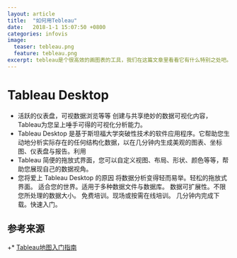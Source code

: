 ```yaml
---
layout: article
title:  "如何用Tebleau"
date:   2018-1-1 15:07:50 +0800
categories: infovis
image:
  teaser: tebleau.png
  feature: tebleau.png
excerpt: tebleau是个很高效的画图表的工具，我们在这篇文章里看看它有什么特别之处吧。
---
```


# Tableau Desktop
 + 活跃的仪表盘，可视数据浏览等等
创建与共享绝妙的数据可视化内容，Tableau为您呈上唾手可得的可视化分析能力。
 + Tableau Desktop 是基于斯坦福大学突破性技术的软件应用程序。它帮助您生动地分析实际存在的任何结构化数据，以在几分钟内生成美观的图表、坐标图、仪表盘与报告。利用
 + Tableau 简便的拖放式界面，您可以自定义视图、布局、形状、颜色等等，帮助您展现自己的数据视角。
 + 您将爱上 Tableau Desktop 的原因
将数据分析变得轻而易举。轻松的拖放式界面。
适合您的世界。适用于多种数据文件与数据库。
数据可扩展性。不限您所处理的数据大小。
免费培训。现场或按需在线培训。
几分钟内完成下载。快速入门。
## 参考来源 
 
+* [Tableau地图入门指南](http://onlinehelp.tableau.com/current/pro/desktop/zh-cn/help.htm#buildexamples_maps.html%3FTocPath%3D%25E8%25AE%25BE%25E8%25AE%25A1%25E8%25A7%2586%25E5%259B%25BE%25E5%2592%258C%25E5%2588%2586%25E6%259E%2590%25E6%2595%25B0%25E6%258D%25AE%7C%25E7%2594%259F%25E6%2588%2590%25E5%2592%258C%25E4%25BD%25BF%25E7%2594%25A8%25E5%259C%25B0%25E5%259B%25BE%7C_____1) 
 